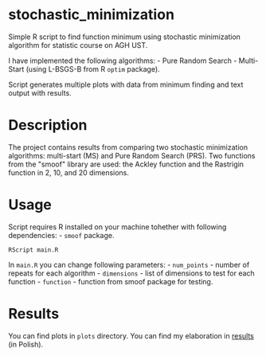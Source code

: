 # stochastic_minimization

Simple R script to find function minimum using stochastic minimization algorithm for statistic course on AGH UST.

I have implemented the following algorithms: - Pure Random Search - Multi-Start (using L-BSGS-B from R `optim` package).

Script generates multiple plots with data from minimum finding and text output with results.

# Description

The project contains results from comparing two stochastic minimization algorithms: multi-start (MS) and Pure Random Search (PRS). Two functions from the "smoof" library are used: the Ackley function and the Rastrigin function in 2, 10, and 20 dimensions.

# Usage

Script requires R installed on your machine tohether with following dependencies: - `smoof` package. 

```         
RScript main.R
```

In `main.R` you can change following parameters: - `num_points` - number of repeats for each algorithm - `dimensions` - list of dimensions to test for each function - `function` - function from smoof package for testing. 

# Results

You can find plots in `plots` directory. You can find my elaboration in [results](doc/Stata.pdf) (in Polish).
